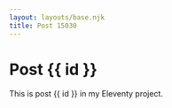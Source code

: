 ```yaml
---
layout: layouts/base.njk
title: Post 15030
---
```


# Post {{ id }}

This is post {{ id }} in my Eleventy project.
